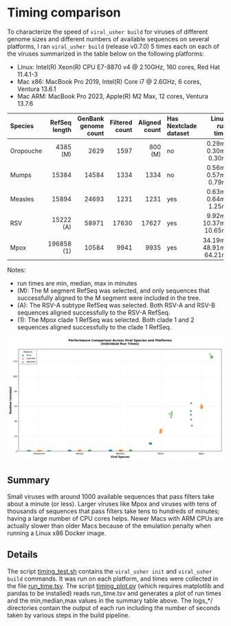 # Timing comparison

To characterize the speed of `viral_usher build` for viruses of different genome sizes and different numbers of available sequences on several platforms, I ran `viral_usher build` (release v0.7.0) 5 times each on each of the viruses summarized in the table below on the following platforms:
- Linux: Intel(R) Xeon(R) CPU E7-8870 v4 @ 2.10GHz, 160 cores, Red Hat 11.4.1-3
- Mac x86: MacBook Pro 2019, Intel(R) Core i7 @ 2.6GHz, 6 cores, Ventura 13.6.1
- Mac ARM: MacBook Pro 2023, Apple(R) M2 Max, 12 cores, Ventura 13.7.6

| Species         | RefSeq length | GenBank genome count | Filtered count | Aligned count | Has Nextclade dataset | Linux run time | Mac x86 run time | Mac ARM run time |
|:-----------|-----------:|------:|-------:|--------:|:------|---------------:|---------------:|---------------:|
| Oropouche  | 4385 (M)   | 2629  |  1597  | 800 (M) | no    | 0.29m, 0.30m, 0.30m | 0.24m, 0.26m, 0.28m | 0.50m, 0.51m, 0.52m |
| Mumps      | 15384      | 14584 |  1334  | 1334    | no    | 0.56m, 0.57m, 0.79m | 0.61m, 0.63m, 0.67m | 1.07m, 1.12m, 1.19m |
| Measles    | 15894      | 24693 |  1231  | 1231    | yes   | 0.63m, 0.64m, 1.25m | 0.81m, 0.82m, 0.84m | 1.28m, 1.36m, 1.38m |
| RSV        | 15222 (A)  | 58971 | 17630  | 17627   | yes   | 9.92m, 10.37m, 10.65m | 24.82m, 26.63m, 29.19m | 45.60m, 50.32m, 52.69m |
| Mpox       | 196858 (1) | 10584 |  9941  | 9935    | yes   | 34.19m, 48.91m, 64.21m | 58.00m, 58.53m, 61.40m | 124.80m, 126.86m, 129.83m |

Notes:
- run times are min, median, max in minutes
- (M): The M segment RefSeq was selected, and only sequences that successfully aligned to the M segment were included in the tree.
- (A): The RSV-A subtype RefSeq was selected.  Both RSV-A and RSV-B sequences aligned successfully to the RSV-A RefSeq.
- (1): The Mpox clade 1 RefSeq was selected.  Both clade 1 and 2 sequences aligned successfully to the clade 1 RefSeq.

![Plot of run times summarized in table above](timing_plot.png)

## Summary
Small viruses with around 1000 available sequences that pass filters take about a minute (or less).  Larger viruses like Mpox and viruses with tens of thousands of sequences that pass filters take tens to hundreds of minutes; having a large number of CPU cores helps.  Newer Macs with ARM CPUs are actually slower than older Macs because of the emulation penalty when running a Linux x86 Docker image.

## Details
The script [timing_test.sh](timing_test.sh) contains the `viral_usher init` and `viral_usher build` commands.  It was run on each platform, and times were collected in the file [run_time.tsv](run_time.tsv).  The script [timing_plot.py](timing_plot.py) (which requires matplotlib and pandas to be installed) reads run_time.tsv and generates a plot of run times and the min,median,max values in the summary table above.  The logs_*/ directories contain the output of each run including the number of seconds taken by various steps in the build pipeline.